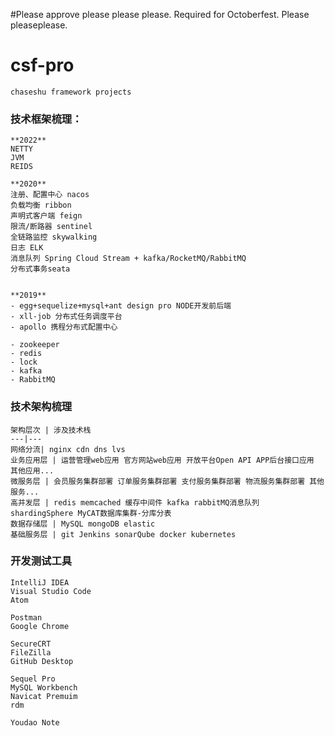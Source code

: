 #Please approve please please please. Required for Octoberfest. Please pleaseplease.
# csf-pro 
    chaseshu framework projects


### 技术框架梳理：

    **2022**
    NETTY
    JVM
    REIDS

    **2020**
    注册、配置中心 nacos  
    负载均衡 ribbon 
    声明式客户端 feign 
    限流/断路器 sentinel 
    全链路监控 skywalking  
    日志 ELK 
    消息队列 Spring Cloud Stream + kafka/RocketMQ/RabbitMQ  
    分布式事务seata


    **2019**
    - egg+sequelize+mysql+ant design pro NODE开发前后端
    - xll-job 分布式任务调度平台
    - apollo 携程分布式配置中心

    - zookeeper
    - redis
    - lock
    - kafka
    - RabbitMQ
    
### 技术架构梳理

    架构层次 | 涉及技术栈
    ---|---
    网络分流| nginx cdn dns lvs
    业务应用层 | 运营管理web应用 官方网站web应用 开放平台Open API APP后台接口应用 其他应用...
    微服务层 | 会员服务集群部署 订单服务集群部署 支付服务集群部署 物流服务集群部署 其他服务...
    高并发层 | redis memcached 缓存中间件 kafka rabbitMQ消息队列 shardingSphere MyCAT数据库集群-分库分表
    数据存储层 | MySQL mongoDB elastic
    基础服务层 | git Jenkins sonarQube docker kubernetes

    
    
### 开发测试工具
  
    IntelliJ IDEA
    Visual Studio Code
    Atom
    
    Postman
    Google Chrome
    
    SecureCRT
    FileZilla
    GitHub Desktop
    
    Sequel Pro
    MySQL Workbench
    Navicat Premuim
    rdm
    
    Youdao Note
    
    


